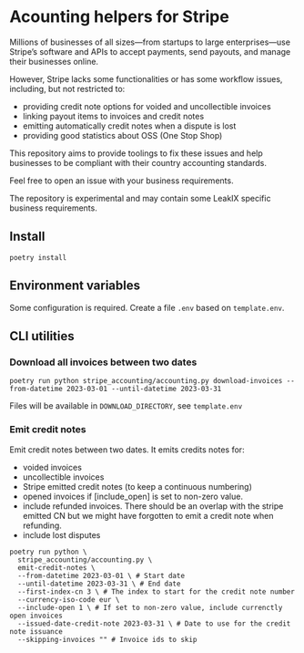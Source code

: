 Acounting helpers for Stripe
===================================

Millions of businesses of all sizes—from startups to large enterprises—use
Stripe’s software and APIs to accept payments, send payouts, and manage their
businesses online.

However, Stripe lacks some functionalities or has some workflow issues, including, but not restricted to:
- providing credit note options for voided and uncollectible invoices
- linking payout items to invoices and credit notes
- emitting automatically credit notes when a dispute is lost
- providing good statistics about OSS (One Stop Shop)

This repository aims to provide toolings to fix these issues and help businesses
to be compliant with their country accounting standards.

Feel free to open an issue with your business requirements.

The repository is experimental and may contain some LeakIX specific business requirements.

## Install

```
poetry install
```

## Environment variables

Some configuration is required. Create a file `.env` based on `template.env`.

## CLI utilities

### Download all invoices between two dates

```
poetry run python stripe_accounting/accounting.py download-invoices --from-datetime 2023-03-01 --until-datetime 2023-03-31
```

Files will be available in `DOWNLOAD_DIRECTORY`, see `template.env`

### Emit credit notes

Emit credit notes between two dates. It emits credits notes for:
- voided invoices
- uncollectible invoices
- Stripe emitted credit notes (to keep a continuous numbering)
- opened invoices if [include_open] is set to non-zero value.
- include refunded invoices. There should be an overlap with the stripe emitted CN but we
  might have forgotten to emit a credit note when refunding.
- include lost disputes

```
poetry run python \
  stripe_accounting/accounting.py \
  emit-credit-notes \
  --from-datetime 2023-03-01 \ # Start date
  --until-datetime 2023-03-31 \ # End date
  --first-index-cn 3 \ # The index to start for the credit note number
  --currency-iso-code eur \
  --include-open 1 \ # If set to non-zero value, include currenctly open invoices
  --issued-date-credit-note 2023-03-31 \ # Date to use for the credit note issuance
  --skipping-invoices "" # Invoice ids to skip
```
